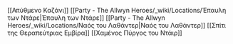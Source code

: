 [[Απύθμενο Καζάνι]]
[[Party - The Allwyn Heroes/_wiki/Locations/Έπαυλη των Ντάρε|Έπαυλη των Ντάρε]]
[[Party - The Allwyn Heroes/_wiki/Locations/Ναός του Λαθάντερ|Ναός του Λαθάντερ]]
[[Σπίτι της Θεραπεύτριας Εμβίρα]]
[[Χαμένος Πύργος του Ντάιρ]]